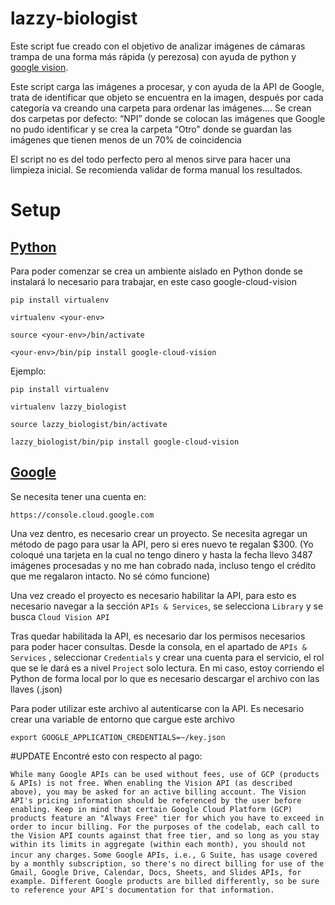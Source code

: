 # lazzy-biologist

Este script fue creado con el objetivo de analizar imágenes de cámaras trampa de una forma más rápida (y perezosa) con ayuda de python y [google vision](https://cloud.google.com/vision).

Este script carga las imágenes a procesar, y con ayuda de la API de Google, trata de identificar que objeto se encuentra en la imagen, después por cada categoría va creando una carpeta para ordenar las imágenes…. Se crean dos carpetas por defecto: “NPI” donde se colocan las imágenes que Google no pudo identificar y se crea la carpeta “Otro” donde se guardan las imágenes que tienen menos de un 70% de coincidencia

El script no es del todo perfecto pero al menos sirve para hacer una limpieza inicial. Se recomienda validar de forma manual los resultados.

# Setup

## [Python](https://pypi.org/project/google-cloud-vision/)

Para poder comenzar se crea un ambiente aislado en Python donde se instalará lo necesario para trabajar, en este caso google-cloud-vision


    pip install virtualenv

    virtualenv <your-env>

    source <your-env>/bin/activate
    
    <your-env>/bin/pip install google-cloud-vision


Ejemplo:


    pip install virtualenv

    virtualenv lazzy_biologist

    source lazzy_biologist/bin/activate

    lazzy_biologist/bin/pip install google-cloud-vision


## [Google](https://codelabs.developers.google.com/codelabs/cloud-vision-api-python/index.html?index=..%2F..index#0)

Se necesita tener una cuenta en:
    
    https://console.cloud.google.com
    
Una vez dentro, es necesario crear un proyecto. Se necesita agregar un método de pago para usar la API, pero si eres nuevo te regalan $300. (Yo coloqué una tarjeta en la cual no tengo dinero y hasta la fecha llevo 3487 imágenes procesadas y no me han cobrado nada, incluso tengo el crédito que me regalaron intacto. No sé cómo funcione)

Una vez creado el proyecto es necesario habilitar la API, para esto es necesario navegar a la sección  ``APIs & Services``, se selecciona ``Library`` y se busca ``Cloud Vision API``

Tras quedar habilitada la API, es necesario dar los permisos necesarios para poder hacer consultas. Desde la consola, en el apartado de ``APIs & Services`` , seleccionar ``Credentials`` y crear una cuenta para el servicio, el rol que se le dará es a nivel ``Project`` solo lectura. En mi caso, estoy corriendo el Python de forma local por lo que es necesario descargar el archivo con las llaves (.json)

Para poder utilizar este archivo al autenticarse con la API. Es necesario crear una variable de entorno que cargue este archivo

    export GOOGLE_APPLICATION_CREDENTIALS=~/key.json


#UPDATE
Encontré esto con respecto al pago:

``While many Google APIs can be used without fees, use of GCP (products & APIs) is not free. When enabling the Vision API (as described above), you may be asked for an active billing account. The Vision API's pricing information should be referenced by the user before enabling. Keep in mind that certain Google Cloud Platform (GCP) products feature an "Always Free" tier for which you have to exceed in order to incur billing. For the purposes of the codelab, each call to the Vision API counts against that free tier, and so long as you stay within its limits in aggregate (within each month), you should not incur any charges.``
``Some Google APIs, i.e., G Suite, has usage covered by a monthly subscription, so there's no direct billing for use of the Gmail, Google Drive, Calendar, Docs, Sheets, and Slides APIs, for example. Different Google products are billed differently, so be sure to reference your API's documentation for that information.``




    
